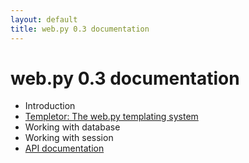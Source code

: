 ```yaml
---
layout: default
title: web.py 0.3 documentation
---
```


# web.py 0.3 documentation

* Introduction
* [Templetor: The web.py templating system](/docs/0.3/templetor)
* Working with database
* Working with session
* [API documentation](/docs/0.3/api)